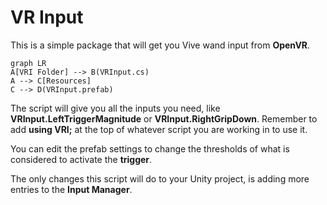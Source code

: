 # VR Input

This is a simple package that will get you Vive wand input from **OpenVR**.

```mermaid
graph LR
A[VRI Folder] --> B(VRInput.cs)
A --> C[Resources]
C --> D(VRInput.prefab)
```
The script will give you all the inputs you need, like **VRInput.LeftTriggerMagnitude** or **VRInput.RightGripDown**.
Remember to add **using VRI;** at the top of whatever script you are working in to use it.

You can edit the prefab settings to change the thresholds of what is considered to activate the **trigger**.

The only changes this script will do to your Unity project, is adding more entries to the **Input Manager**.